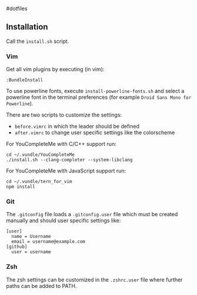 #dotfiles
## Installation
Call the `install.sh` script.

### Vim
Get all vim plugins by executing (in vim):
```
:BundleInstall
```

To use powerline fonts, execute `install-powerline-fonts.sh` and
select a powerline font in the terminal preferences (for example
`Droid Sans Mono for Powerline`).


There are two scripts to customize the settings:
 - `before.vimrc` in which the leader should be defined
 - `after.vimrc` to change user specific settings like the colorscheme


For YouCompleteMe with C/C++ support run:
```
cd ~/.vundle/YouCompleteMe
./install.sh --clang-completer --system-libclang
```

For YouCompleteMe with JavaScript support run:
```
cd ~/.vundle/tern_for_vim
npm install
```

### Git
The `.gitconfig` file loads a `.gitconfig.user` file which must 
be created manually and should user specific settings like:
```
[user]
  name = Username
  email = username@example.com
[github]
  user = username
```

### Zsh
The zsh settings can be customized in the `.zshrc.user` file
where further paths can be added to PATH.
